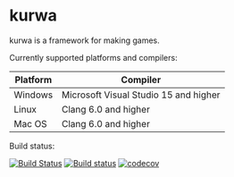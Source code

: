 # kurwa

kurwa is a framework for making games.

Currently supported platforms and compilers:

Platform | Compiler
---------|--------------------------------------
Windows  | Microsoft Visual Studio 15 and higher
Linux    | Clang 6.0 and higher
Mac OS   | Clang 6.0 and higher

Build status:

[![Build Status](https://travis-ci.org/suVrik/kurwa.svg?branch=master)](https://travis-ci.org/suVrik/kurwa) [![Build status](https://ci.appveyor.com/api/projects/status/w2x4va97wi7ync51/branch/master?svg=true)](https://ci.appveyor.com/project/suVrik/kurwa/branch/master) [![codecov](https://codecov.io/gh/suVrik/kurwa/branch/master/graph/badge.svg)](https://codecov.io/gh/suVrik/kurwa)
